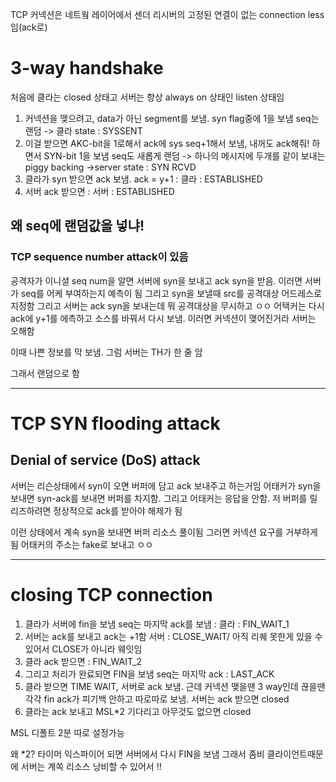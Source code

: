TCP 커넥션은 네트웤 레이어에서 센더 리시버의 고정된 연결이 없는 connection less임(ack로)

# 3-way handshake

처음에 클라는 closed 상태고
서버는 항상 always on 상태인 listen 상태임

1. 커넥션을 맺으려고, data가 아닌 segment를 보냄. syn flag중에 1을 보냄 seq는 랜덤 -> 클라 state : SYSSENT
2. 이걸 받으면 AKC-bit을 1로해서 ack에 sys seq+1해서 보냄, 내꺼도 ack해줘! 하면서 SYN-bit 1을 보냄 seq도 새롭게 랜덤 -> 하나의 메시지에 두개를 같이 보내는 piggy backing ->server state : SYN RCVD
3. 클라가 syn 받으면 ack 보냄. ack = y+1 : 클라 : ESTABLISHED
4. 서버 ack 받으면 : 서버 : ESTABLISHED

## 왜 seq에 랜덤값을 넣냐!

### TCP sequence number attack이 있음

공격자가 이니셜 seq num을 알면 서버에 syn을 보내고 ack syn을 받음. 이러면 서버가 seq를 어케 부여하는지 예측이 됨
그리고 syn을 보낼때 src를 공격대상 어드레스로 지정함
그리고 서버는 ack syn을 보내는데 뭐 공격대상을 무시하고 ㅇㅇ
어택커는 다시 ack에 y+1를 에측하고 소스를 바꿔서 다시 보냄.
이러면 커넥션이 맺어진거라 서버는 오해함

이때 나쁜 정보를 막 보냄. 그럼 서버는 TH가 한 줄 암

그래서 랜덤으로 함

---

# TCP SYN flooding attack

## Denial of service (DoS) attack

서버는 리슨상태에서 syn이 오면 버퍼에 담고 ack 보내주고 하는거임
어태커가 syn을 보내면 syn-ack를 보내면 버퍼를 차지함. 그리고 어태커는 응답을 안함.
저 버퍼를 릴리즈하려면 정상적으로 ack를 받아야 해제가 됨

이런 상태에서 계속 syn을 보내면 버퍼 리소스 풀이됨
그러면 커넥션 요구를 거부하게 됨
어태커의 주소는 fake로 보내고 ㅇㅇ

---

# closing TCP connection

1. 클라가 서버에 fin을 보냄 seq는 마지막 ack를 보냄 : 클라 : FIN_WAIT_1
2. 서버는 ack를 보내고 ack는 +1함 서버 : CLOSE_WAIT/ 아직 리퀘 못한게 있을 수 있어서 CLOSE가 아니라 웨잇임
3. 클라 ack 받으면 : FIN_WAIT_2
4. 그리고 처리가 완료되면 FIN을 보냄 seq는 마지막 ack : LAST_ACK
5. 클라 받으면 TIME WAIT, 서버로 ack 보냄. 근데 커넥션 맺을땐 3 way인데 끊을땐 각각 fin ack가 피기백 안하고 따로따로 보냄. 서버는 ack 받으면 closed
6. 클라는 ack 보내고 MSL\*2 기다리고 아무것도 없으면 closed

MSL 디폴트 2분 따로 설정가능

왜 \*2? 타이머 익스파이어 되면 서버에서 다시 FIN을 보냄 그래서 좀비 클라이언트때문에 서버는 계쏙 리소스 낭비할 수 있어서 !!
